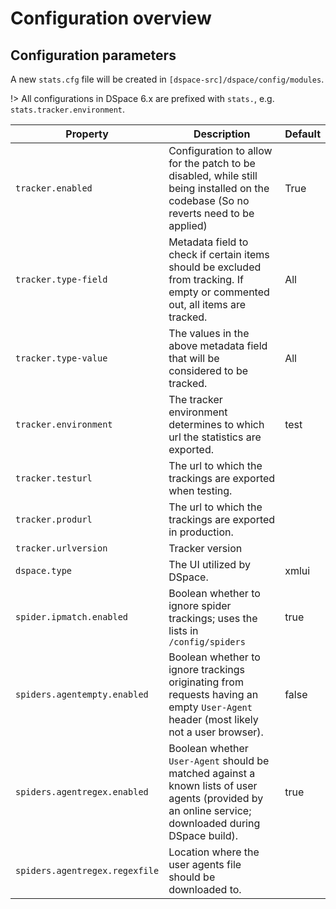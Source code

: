 # Configuration overview

## Configuration parameters

A new `stats.cfg` file will be created in `[dspace-src]/dspace/config/modules`.

!> All configurations in DSpace 6.x are prefixed with `stats.`, e.g. `stats.tracker.environment`.

| Property | Description | Default 
| -------- | ----------- | -------|
|`tracker.enabled`| Configuration to allow for the patch to be disabled, while still being installed on the codebase (So no reverts need to be applied) |True|
|`tracker.type-field`| Metadata field to check if certain items should be excluded from tracking. If empty or commented out, all items are tracked. |All|
|`tracker.type-value`| The values in the above metadata field that will be considered to be tracked.|All|
|`tracker.environment`| The tracker environment determines to which url the statistics are exported.| test|
|`tracker.testurl`| The url to which the trackings are exported when testing.|&nbsp;|
|`tracker.produrl`| The url to which the trackings are exported in production.|&nbsp;|
|`tracker.urlversion`| Tracker version|&nbsp;|
|`dspace.type`| The UI utilized by DSpace.| xmlui|
|`spider.ipmatch.enabled`| Boolean whether to ignore spider trackings; uses the lists in `/config/spiders`| true|
|`spiders.agentempty.enabled`| Boolean whether to ignore trackings originating from requests having an empty `User-Agent` header (most likely not a user browser).|false |
|`spiders.agentregex.enabled`| Boolean whether `User-Agent` should be matched against a known lists of user agents (provided by an online service; downloaded during DSpace build).| true|
|`spiders.agentregex.regexfile`| Location where the user agents file should be downloaded to.|&nbsp;|
